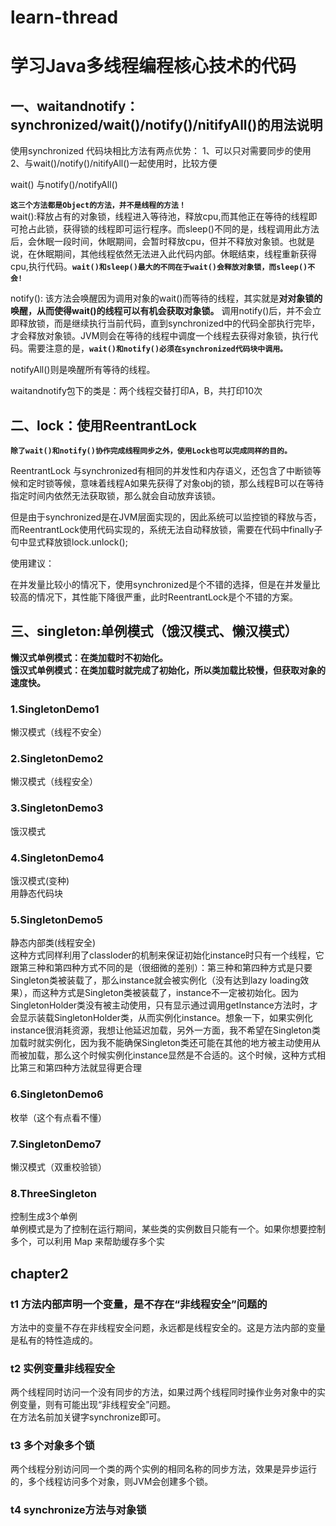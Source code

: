 # learn-thread
# 学习Java多线程编程核心技术的代码
## 一、waitandnotify：synchronized/wait()/notify()/nitifyAll()的用法说明

使用synchronized 代码块相比方法有两点优势：
1、可以只对需要同步的使用
2、与wait()/notify()/nitifyAll()一起使用时，比较方便
 
 
wait() 与notify()/notifyAll()
 
**`这三个方法都是Object的方法，并不是线程的方法！`**  
wait():释放占有的对象锁，线程进入等待池，释放cpu,而其他正在等待的线程即可抢占此锁，获得锁的线程即可运行程序。而sleep()不同的是，线程调用此方法后，会休眠一段时间，休眠期间，会暂时释放cpu，但并不释放对象锁。也就是说，在休眠期间，其他线程依然无法进入此代码内部。休眠结束，线程重新获得cpu,执行代码。**`wait()和sleep()最大的不同在于wait()会释放对象锁，而sleep()不会!`**  
 
notify(): 该方法会唤醒因为调用对象的wait()而等待的线程，其实就是**对对象锁的唤醒，从而使得wait()的线程可以有机会获取对象锁。** 调用notify()后，并不会立即释放锁，而是继续执行当前代码，直到synchronized中的代码全部执行完毕，才会释放对象锁。JVM则会在等待的线程中调度一个线程去获得对象锁，执行代码。需要注意的是，**`wait()和notify()必须在synchronized代码块中调用。`**  
 
notifyAll()则是唤醒所有等待的线程。

waitandnotify包下的类是：两个线程交替打印A，B，共打印10次
## 二、lock：使用ReentrantLock
**`除了wait()和notify()协作完成线程同步之外，使用Lock也可以完成同样的目的。`**
 
ReentrantLock 与synchronized有相同的并发性和内存语义，还包含了中断锁等候和定时锁等候，意味着线程A如果先获得了对象obj的锁，那么线程B可以在等待指定时间内依然无法获取锁，那么就会自动放弃该锁。
 
但是由于synchronized是在JVM层面实现的，因此系统可以监控锁的释放与否，而ReentrantLock使用代码实现的，系统无法自动释放锁，需要在代码中finally子句中显式释放锁lock.unlock();

使用建议：
 
在并发量比较小的情况下，使用synchronized是个不错的选择，但是在并发量比较高的情况下，其性能下降很严重，此时ReentrantLock是个不错的方案。
## 三、singleton:单例模式（饿汉模式、懒汉模式）
**懒汉式单例模式：在类加载时不初始化。**  
**饿汉式单例模式：在类加载时就完成了初始化，所以类加载比较慢，但获取对象的速度快。** 
### 1.SingletonDemo1  
懒汉模式（线程不安全）
### 2.SingletonDemo2  
懒汉模式（线程安全）
### 3.SingletonDemo3  
饿汉模式
### 4.SingletonDemo4  
饿汉模式(变种)  
用静态代码块
### 5.SingletonDemo5
静态内部类(线程安全)    
这种方式同样利用了classloder的机制来保证初始化instance时只有一个线程，它跟第三种和第四种方式不同的是（很细微的差别）：第三种和第四种方式是只要Singleton类被装载了，那么instance就会被实例化（没有达到lazy loading效果），而这种方式是Singleton类被装载了，instance不一定被初始化。因为SingletonHolder类没有被主动使用，只有显示通过调用getInstance方法时，才会显示装载SingletonHolder类，从而实例化instance。想象一下，如果实例化instance很消耗资源，我想让他延迟加载，另外一方面，我不希望在Singleton类加载时就实例化，因为我不能确保Singleton类还可能在其他的地方被主动使用从而被加载，那么这个时候实例化instance显然是不合适的。这个时候，这种方式相比第三和第四种方法就显得更合理 
### 6.SingletonDemo6  
枚举（这个有点看不懂）
### 7.SingletonDemo7 
懒汉模式（双重校验锁）
### 8.ThreeSingleton
控制生成3个单例  
单例模式是为了控制在运行期间，某些类的实例数目只能有一个。如果你想要控制多个，可以利用 Map 来帮助缓存多个实
## chapter2
### t1 方法内部声明一个变量，是不存在“非线程安全”问题的   
方法中的变量不存在非线程安全问题，永远都是线程安全的。这是方法内部的变量是私有的特性造成的。
### t2 实例变量非线程安全  
两个线程同时访问一个没有同步的方法，如果过两个线程同时操作业务对象中的实例变量，则有可能出现“非线程安全”问题。  
在方法名前加关键字synchronize即可。
### t3 多个对象多个锁  
两个线程分别访问同一个类的两个实例的相同名称的同步方法，效果是异步运行的，多个线程访问多个对象，则JVM会创建多个锁。
### t4 synchronize方法与对象锁


